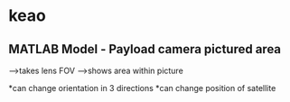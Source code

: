 # keao

## MATLAB Model - Payload camera pictured area

-->takes lens FOV
-->shows area within picture

*can change orientation in 3 directions
*can change position of satellite
